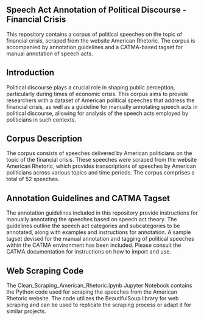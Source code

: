 ## Speech Act Annotation of Political Discourse - Financial Crisis
This repository contains a corpus of political speeches on the topic of financial crisis, scraped from the website American Rhetoric. The corpus is accompanied by annotation guidelines and a CATMA-based tagset for manual annotation of speech acts.

## Introduction
Political discourse plays a crucial role in shaping public perception, particularly during times of economic crisis. This corpus aims to provide researchers with a dataset of American political speeches that address the financial crisis, as well as a guideline for manually annotating speech acts in political discourse, allowing for analysis of the speech acts employed by politicians in such contexts.

## Corpus Description
The corpus consists of speeches delivered by American politicians on the topic of the financial crisis. These speeches were scraped from the website American Rhetoric, which provides transcriptions of speeches by American politicians across various topics and time periods. The corpus comprises a total of 52 speeches.

## Annotation Guidelines and CATMA Tagset
The annotation guidelines included in this repository provide instructions for manually annotating the speeches based on speech act theory. The guidelines outline the speech act categories and subcategories to be annotated, along with examples and instructions for annotation. A sample tagset devised for the manual annotation and tagging of political speeches within the CATMA environment has been included. Please consult the CATMA documentation for instructions on how to import and use.

## Web Scraping Code
The Clean_Scraping_American_Rhetoric.ipynb Jupyter Notebook contains the Python code used for scraping the speeches from the American Rhetoric website. The code utilizes the BeautifulSoup library for web scraping and can be used to replicate the scraping process or adapt it for similar projects.
